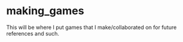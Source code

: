 # making_games
This will be where I put games that I make/collaborated on for future references and such.
